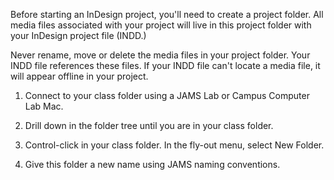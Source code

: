 Before starting an InDesign project, you'll need to create a project folder. All media files associated with your project will live in this project folder with your InDesign project file \(INDD.\)

Never rename, move or delete the media files in your project folder. Your INDD file references these files. If your INDD file can't locate a media file, it will appear offline in your project.

1. Connect to your class folder using a JAMS Lab or Campus Computer Lab Mac.

2. Drill down in the folder tree until you are in your class folder.

3. Control-click in your class folder. In the fly-out menu, select New Folder.

4. Give this folder a new name using JAMS naming conventions.
